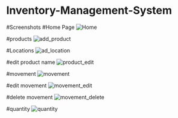 # Inventory-Management-System
#Screenshots
#Home Page
![Home](https://user-images.githubusercontent.com/52877982/77221696-0d314d00-6b72-11ea-8558-b52c95f35857.png)

#products
![add_product](https://user-images.githubusercontent.com/52877982/77221729-5aadba00-6b72-11ea-8285-649d3e152279.png)

#Locations
![ad_location](https://user-images.githubusercontent.com/52877982/77221734-731dd480-6b72-11ea-8927-cd96cbc821af.png)

#edit product name
![product_edit](https://user-images.githubusercontent.com/52877982/77221752-99dc0b00-6b72-11ea-981a-5aed495e5a03.png)

#movement
![movement](https://user-images.githubusercontent.com/52877982/77221739-83ce4a80-6b72-11ea-802e-9c43ece9a915.png)

#edit movement
![movement_edit](https://user-images.githubusercontent.com/52877982/77221763-a9f3ea80-6b72-11ea-9d1e-a61935f76199.png)

#delete movement
![movement_delete](https://user-images.githubusercontent.com/52877982/77221781-e293c400-6b72-11ea-8fd7-e0bf6fe56b5d.png)

#quantity
![quantity](https://user-images.githubusercontent.com/52877982/77221767-bd06ba80-6b72-11ea-8069-98806c552760.png)


